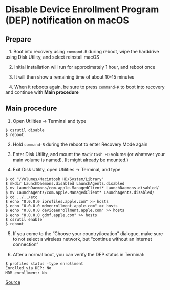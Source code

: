 # Disable Device Enrollment Program (DEP) notification on macOS

## Prepare

&nbsp;&nbsp;&nbsp;1. Boot into recovery using `command-R` during reboot, wipe the harddrive using Disk Utility, and select reinstall macOS

&nbsp;&nbsp;&nbsp;2. Initial installation will run for approximately 1 hour, and reboot once

&nbsp;&nbsp;&nbsp;3. It will then show a remaining time of about 10-15 minutes 

&nbsp;&nbsp;&nbsp;4. When it reboots again, be sure to press `command-R` to boot into recovery and continue with **Main procedure**


## Main procedure

1. Open Utilities → Terminal and type
```
$ csrutil disable
$ reboot
```

2. Hold `command-R` during the reboot to enter Recovery Mode again

3. Enter Disk Utility, and mount the `Macintosh HD` volume (or whatever your main volume is named).  (It might already be mounted.)

4. Exit Disk Utility, open Utilities → Terminal, and type
```
$ cd "/Volumes/Macintosh HD/System/Library"
$ mkdir LaunchDaemons.disabled LaunchAgents.disabled
$ mv LaunchDaemons/com.apple.ManagedClient* LaunchDaemons.disabled/
$ mv LaunchAgents/com.apple.ManagedClient* LaunchAgents.disabled/
$ cd ../../etc
$ echo "0.0.0.0 iprofiles.apple.com" >> hosts
$ echo "0.0.0.0 mdmenrollment.apple.com" >> hosts
$ echo "0.0.0.0 deviceenrollment.apple.com" >> hosts
$ echo "0.0.0.0 gdmf.apple.com" >> hosts
$ csrutil enable
$ reboot
```

5. If you come to the “Choose your country/location” dialogue, make sure to not select a wireless network, but “continue without an internet connection”

6. After a normal boot, you can verify the DEP status in Terminal:
```
$ profiles status -type enrollment
Enrolled via DEP: No
MDM enrollment: No
```

[Source](https://gist.github.com/garrettmac/7b6715a7c8c1b834906fe21abc40a379#file-disable-w-launchdaemons-md)